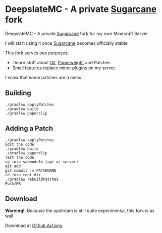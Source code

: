 # DeepslateMC - A private [Sugarcane](https://github.com/SugarcaneMC/Sugarcane) fork
DeepslateMC - A private [Sugarcane](https://github.com/SugarcaneMC/Sugarcane) fork for my own Minecraft Server

I will start using it once [Sugarcane](https://github.com/SugarcaneMC/Sugarcane) becomes officially stable

This fork serves two purposes:
- I learn stuff about [Git](https://git-scm.com/), [Paperweight](https://github.com/PaperMC/paperweight) and Patches
- Small features replace minor plugins on my server

I know that some patches are a mess

## Building
```
./gradlew applyPatches
./gradlew build
./gradlew paperclip
```

## Adding a Patch
```
./gradlew applyPatches
Edit the code
./gradlew build
./gradlew paperclip
Test the code
cd into submodule (api or server)
git add .
git commit -m PATCHNAME
cd into root dir
./gradlew rebuildPatches
Push/PR
```

## Download
**Warning!**: Because the upstream is still quite experimental, this fork is as well

Download at [Github Actions](https://github.com/Pascalpex/DeepslateMC/actions)
